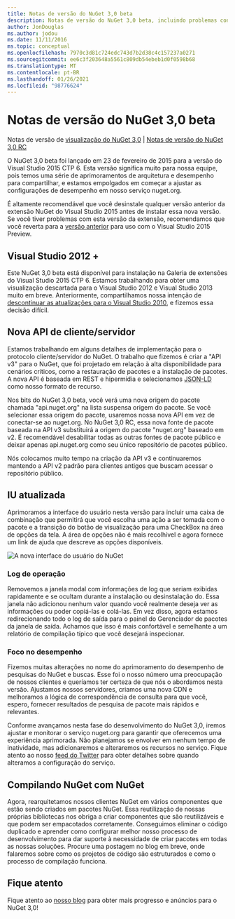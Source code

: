 ```yaml
---
title: Notas de versão do NuGet 3,0 beta
description: Notas de versão do NuGet 3,0 beta, incluindo problemas conhecidos, correções de bugs, recursos adicionados e DCRs.
author: JonDouglas
ms.author: jodou
ms.date: 11/11/2016
ms.topic: conceptual
ms.openlocfilehash: 7970c3d81c724edc743d7b2d38c4c157237a0271
ms.sourcegitcommit: ee6c3f203648a5561c809db54ebeb1d0f0598b68
ms.translationtype: MT
ms.contentlocale: pt-BR
ms.lasthandoff: 01/26/2021
ms.locfileid: "98776624"
---
```

# <a name="nuget-30-beta-release-notes"></a>Notas de versão do NuGet 3,0 beta

Notas de versão de [visualização do NuGet 3,0](../release-notes/nuget-3.0-preview.md)  |  [Notas de versão do NuGet 3,0 RC](../release-notes/nuget-3.0-rc.md)

O NuGet 3,0 beta foi lançado em 23 de fevereiro de 2015 para a versão do Visual Studio 2015 CTP 6. Esta versão significa muito para nossa equipe, pois temos uma série de aprimoramentos de arquitetura e desempenho para compartilhar, e estamos empolgados em começar a ajustar as configurações de desempenho em nosso serviço nuget.org.

É altamente recomendável que você desinstale qualquer versão anterior da extensão NuGet do Visual Studio 2015 antes de instalar essa nova versão.  Se você tiver problemas com esta versão da extensão, recomendamos que você reverta para a [versão anterior](http://nuget.codeplex.com/downloads/get/909582) para uso com o Visual Studio 2015 Preview.

## <a name="visual-studio-2012"></a>Visual Studio 2012 +

Este NuGet 3,0 beta está disponível para instalação na Galeria de extensões do Visual Studio 2015 CTP 6. Estamos trabalhando para obter uma visualização descartada para o Visual Studio 2012 e Visual Studio 2013 muito em breve. Anteriormente, compartilhamos nossa intenção de [descontinuar as atualizações para o Visual Studio 2010](http://blog.nuget.org/20141002/visual-studio-2010.html), e fizemos essa decisão difícil.

## <a name="new-clientserver-api"></a>Nova API de cliente/servidor

Estamos trabalhando em alguns detalhes de implementação para o protocolo cliente/servidor do NuGet. O trabalho que fizemos é criar a "API v3" para o NuGet, que foi projetado em relação à alta disponibilidade para cenários críticos, como a restauração de pacotes e a instalação de pacotes. A nova API é baseada em REST e hipermídia e selecionamos [JSON-LD](http://json-ld.org) como nosso formato de recurso.

Nos bits do NuGet 3,0 beta, você verá uma nova origem do pacote chamada "api.nuget.org" na lista suspensa origem do pacote.   Se você selecionar essa origem do pacote, usaremos nossa nova API em vez de conectar-se ao nuget.org. No NuGet 3,0 RC, essa nova fonte de pacote baseada na API v3 substituirá a origem do pacote "nuget.org" baseado em v2.  É recomendável desabilitar todas as outras fontes de pacote público e deixar apenas api.nuget.org como seu único repositório de pacotes público.

Nós colocamos muito tempo na criação da API v3 e continuaremos mantendo a API v2 padrão para clientes antigos que buscam acessar o repositório público.

## <a name="updated-ui"></a>IU atualizada

Aprimoramos a interface do usuário nesta versão para incluir uma caixa de combinação que permitirá que você escolha uma ação a ser tomada com o pacote e a transição do botão de visualização para uma CheckBox na área de opções da tela.  A área de opções não é mais recolhível e agora fornece um link de ajuda que descreve as opções disponíveis.

![A nova interface do usuário do NuGet](./media/NuGet-3.0-Beta/updated-ui.png)


### <a name="operation-logging"></a>Log de operação

Removemos a janela modal com informações de log que seriam exibidas rapidamente e se ocultam durante a instalação ou desinstalação do.  Essa janela não adicionou nenhum valor quando você realmente deseja ver as informações ou poder copiá-las e colá-las.  Em vez disso, agora estamos redirecionando todo o log de saída para o painel do Gerenciador de pacotes da janela de saída.  Achamos que isso é mais confortável e semelhante a um relatório de compilação típico que você desejará inspecionar.


### <a name="focus-on-performance"></a>Foco no desempenho

Fizemos muitas alterações no nome do aprimoramento do desempenho de pesquisas do NuGet e buscas.  Esse foi o nosso número uma preocupação de nossos clientes e queríamos ter certeza de que nós o abordamos nesta versão.  Ajustamos nossos servidores, criamos uma nova CDN e melhoramos a lógica de correspondência de consulta para que você, espero, fornecer resultados de pesquisa de pacote mais rápidos e relevantes.

Conforme avançamos nesta fase do desenvolvimento do NuGet 3,0, iremos ajustar e monitorar o serviço nuget.org para garantir que oferecemos uma experiência aprimorada.  Não planejamos se envolver em nenhum tempo de inatividade, mas adicionaremos e alteraremos os recursos no serviço.  Fique atento ao nosso [feed do Twitter](http://twitter.com/nuget) para obter detalhes sobre quando alteramos a configuração do serviço.

## <a name="building-nuget-with-nuget"></a>Compilando NuGet com NuGet

Agora, rearquitetamos nossos clientes NuGet em vários componentes que estão sendo criados em pacotes NuGet. Essa reutilização de nossas próprias bibliotecas nos obriga a criar componentes que são reutilizáveis e que podem ser empacotados corretamente.  Conseguimos eliminar o código duplicado e aprender como configurar melhor nosso processo de desenvolvimento para dar suporte à necessidade de criar pacotes em todas as nossas soluções.  Procure uma postagem no blog em breve, onde falaremos sobre como os projetos de código são estruturados e como o processo de compilação funciona.

## <a name="stay-tuned"></a>Fique atento

Fique atento ao [nosso blog](http://blog.nuget.org) para obter mais progresso e anúncios para o NuGet 3,0!
